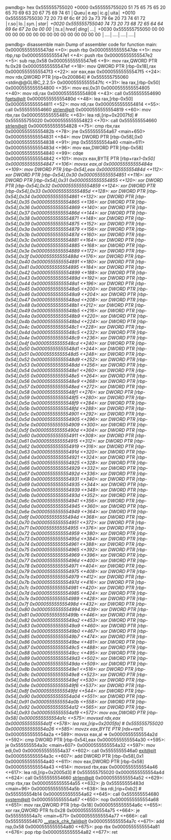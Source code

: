 pwndbg> hex 0x555555755020
+0000 0x555555755020  51 75 65 75  65 20 65 70  69 63 20 67  75 69 74 61  │Queu│e.ep│ic.g│uita│
+0010 0x555555755030  72 20 73 6f  6c 6f 20 2a  73 79 6e 20  73 74 61 72  │r.so│lo.*│syn.│star│
+0020 0x555555755040  74 73 20 73  68 72 65 64  64 69 6e 67  2a 0a 00 00  │ts.s│hred│ding│*...│
+0030 0x555555755050  00 00 00 00  00 00 00 00  00 00 00 00  00 00 00 00  │....│....│....│....│

pwndbg> disassemble main
Dump of assembler code for function main:
   0x00005555555547dd <+0>:	push   rbp
   0x00005555555547de <+1>:	mov    rbp,rsp
   0x00005555555547e1 <+4>:	push   rbx
   0x00005555555547e2 <+5>:	sub    rsp,0x58
   0x00005555555547e6 <+9>:	mov    rax,QWORD PTR fs:0x28
   0x00005555555547ef <+18>:	mov    QWORD PTR [rbp-0x18],rax
   0x00005555555547f3 <+22>:	xor    eax,eax
   0x00005555555547f5 <+24>:	mov    rdx,QWORD PTR [rip+0x200864]        # 0x555555755060 <stdin@@GLIBC_2.2.5>
   0x00005555555547fc <+31>:	lea    rax,[rbp-0x50]
   0x0000555555554800 <+35>:	mov    esi,0x31
   0x0000555555554805 <+40>:	mov    rdi,rax
   0x0000555555554808 <+43>:	call   0x555555554690 <fgets@plt>
   0x000055555555480d <+48>:	lea    rax,[rbp-0x50]
   0x0000555555554811 <+52>:	mov    rdi,rax
   0x0000555555554814 <+55>:	call   0x555555554660 <strlen@plt>
   0x0000555555554819 <+60>:	mov    rbx,rax
   0x000055555555481c <+63>:	lea    rdi,[rip+0x2007fd]        # 0x555555755020 <key>
   0x0000555555554823 <+70>:	call   0x555555554660 <strlen@plt>
   0x0000555555554828 <+75>:	cmp    rbx,rax
   0x000055555555482b <+78>:	jne    0x555555554a67 <main+650>
   0x0000555555554831 <+84>:	mov    DWORD PTR [rbp-0x58],0x0
   0x0000555555554838 <+91>:	jmp    0x555555554a40 <main+611>
   0x000055555555483d <+96>:	mov    eax,DWORD PTR [rbp-0x58]
   0x0000555555554840 <+99>:	cdqe   
   0x0000555555554842 <+101>:	movzx  eax,BYTE PTR [rbp+rax*1-0x50]
   0x0000555555554847 <+106>:	movsx  eax,al
   0x000055555555484a <+109>:	mov    DWORD PTR [rbp-0x54],eax
   0x000055555555484d <+112>:	xor    DWORD PTR [rbp-0x54],0x30
   0x0000555555554851 <+116>:	xor    DWORD PTR [rbp-0x54],0x31
   0x0000555555554855 <+120>:	xor    DWORD PTR [rbp-0x54],0x32
   0x0000555555554859 <+124>:	xor    DWORD PTR [rbp-0x54],0x33
   0x000055555555485d <+128>:	xor    DWORD PTR [rbp-0x54],0x34
   0x0000555555554861 <+132>:	xor    DWORD PTR [rbp-0x54],0x35
   0x0000555555554865 <+136>:	xor    DWORD PTR [rbp-0x54],0x36
   0x0000555555554869 <+140>:	xor    DWORD PTR [rbp-0x54],0x37
   0x000055555555486d <+144>:	xor    DWORD PTR [rbp-0x54],0x38
   0x0000555555554871 <+148>:	xor    DWORD PTR [rbp-0x54],0x39
   0x0000555555554875 <+152>:	xor    DWORD PTR [rbp-0x54],0x3a
   0x0000555555554879 <+156>:	xor    DWORD PTR [rbp-0x54],0x3b
   0x000055555555487d <+160>:	xor    DWORD PTR [rbp-0x54],0x3c
   0x0000555555554881 <+164>:	xor    DWORD PTR [rbp-0x54],0x3d
   0x0000555555554885 <+168>:	xor    DWORD PTR [rbp-0x54],0x3e
   0x0000555555554889 <+172>:	xor    DWORD PTR [rbp-0x54],0x3f
   0x000055555555488d <+176>:	xor    DWORD PTR [rbp-0x54],0x40
   0x0000555555554891 <+180>:	xor    DWORD PTR [rbp-0x54],0x41
   0x0000555555554895 <+184>:	xor    DWORD PTR [rbp-0x54],0x42
   0x0000555555554899 <+188>:	xor    DWORD PTR [rbp-0x54],0x43
   0x000055555555489d <+192>:	xor    DWORD PTR [rbp-0x54],0x44
   0x00005555555548a1 <+196>:	xor    DWORD PTR [rbp-0x54],0x45
   0x00005555555548a5 <+200>:	xor    DWORD PTR [rbp-0x54],0x46
   0x00005555555548a9 <+204>:	xor    DWORD PTR [rbp-0x54],0x47
   0x00005555555548ad <+208>:	xor    DWORD PTR [rbp-0x54],0x48
   0x00005555555548b1 <+212>:	xor    DWORD PTR [rbp-0x54],0x49
   0x00005555555548b5 <+216>:	xor    DWORD PTR [rbp-0x54],0x4a
   0x00005555555548b9 <+220>:	xor    DWORD PTR [rbp-0x54],0x4b
   0x00005555555548bd <+224>:	xor    DWORD PTR [rbp-0x54],0x4c
   0x00005555555548c1 <+228>:	xor    DWORD PTR [rbp-0x54],0x4d
   0x00005555555548c5 <+232>:	xor    DWORD PTR [rbp-0x54],0x4e
   0x00005555555548c9 <+236>:	xor    DWORD PTR [rbp-0x54],0x4f
   0x00005555555548cd <+240>:	xor    DWORD PTR [rbp-0x54],0x50
   0x00005555555548d1 <+244>:	xor    DWORD PTR [rbp-0x54],0x51
   0x00005555555548d5 <+248>:	xor    DWORD PTR [rbp-0x54],0x52
   0x00005555555548d9 <+252>:	xor    DWORD PTR [rbp-0x54],0x53
   0x00005555555548dd <+256>:	xor    DWORD PTR [rbp-0x54],0x54
   0x00005555555548e1 <+260>:	xor    DWORD PTR [rbp-0x54],0x55
   0x00005555555548e5 <+264>:	xor    DWORD PTR [rbp-0x54],0x56
   0x00005555555548e9 <+268>:	xor    DWORD PTR [rbp-0x54],0x57
   0x00005555555548ed <+272>:	xor    DWORD PTR [rbp-0x54],0x58
   0x00005555555548f1 <+276>:	xor    DWORD PTR [rbp-0x54],0x59
   0x00005555555548f5 <+280>:	xor    DWORD PTR [rbp-0x54],0x5a
   0x00005555555548f9 <+284>:	xor    DWORD PTR [rbp-0x54],0x5b
   0x00005555555548fd <+288>:	xor    DWORD PTR [rbp-0x54],0x5c
   0x0000555555554901 <+292>:	xor    DWORD PTR [rbp-0x54],0x5d
   0x0000555555554905 <+296>:	xor    DWORD PTR [rbp-0x54],0x5e
   0x0000555555554909 <+300>:	xor    DWORD PTR [rbp-0x54],0x5f
   0x000055555555490d <+304>:	xor    DWORD PTR [rbp-0x54],0x60
   0x0000555555554911 <+308>:	xor    DWORD PTR [rbp-0x54],0x61
   0x0000555555554915 <+312>:	xor    DWORD PTR [rbp-0x54],0x62
   0x0000555555554919 <+316>:	xor    DWORD PTR [rbp-0x54],0x63
   0x000055555555491d <+320>:	xor    DWORD PTR [rbp-0x54],0x64
   0x0000555555554921 <+324>:	xor    DWORD PTR [rbp-0x54],0x65
   0x0000555555554925 <+328>:	xor    DWORD PTR [rbp-0x54],0x66
   0x0000555555554929 <+332>:	xor    DWORD PTR [rbp-0x54],0x67
   0x000055555555492d <+336>:	xor    DWORD PTR [rbp-0x54],0x68
   0x0000555555554931 <+340>:	xor    DWORD PTR [rbp-0x54],0x69
   0x0000555555554935 <+344>:	xor    DWORD PTR [rbp-0x54],0x6a
   0x0000555555554939 <+348>:	xor    DWORD PTR [rbp-0x54],0x6b
   0x000055555555493d <+352>:	xor    DWORD PTR [rbp-0x54],0x6c
   0x0000555555554941 <+356>:	xor    DWORD PTR [rbp-0x54],0x6d
   0x0000555555554945 <+360>:	xor    DWORD PTR [rbp-0x54],0x6e
   0x0000555555554949 <+364>:	xor    DWORD PTR [rbp-0x54],0x6f
   0x000055555555494d <+368>:	xor    DWORD PTR [rbp-0x54],0x70
   0x0000555555554951 <+372>:	xor    DWORD PTR [rbp-0x54],0x71
   0x0000555555554955 <+376>:	xor    DWORD PTR [rbp-0x54],0x72
   0x0000555555554959 <+380>:	xor    DWORD PTR [rbp-0x54],0x73
   0x000055555555495d <+384>:	xor    DWORD PTR [rbp-0x54],0x74
   0x0000555555554961 <+388>:	xor    DWORD PTR [rbp-0x54],0x75
   0x0000555555554965 <+392>:	xor    DWORD PTR [rbp-0x54],0x76
   0x0000555555554969 <+396>:	xor    DWORD PTR [rbp-0x54],0x77
   0x000055555555496d <+400>:	xor    DWORD PTR [rbp-0x54],0x78
   0x0000555555554971 <+404>:	xor    DWORD PTR [rbp-0x54],0x79
   0x0000555555554975 <+408>:	xor    DWORD PTR [rbp-0x54],0x7a
   0x0000555555554979 <+412>:	xor    DWORD PTR [rbp-0x54],0x7b
   0x000055555555497d <+416>:	xor    DWORD PTR [rbp-0x54],0x7c
   0x0000555555554981 <+420>:	xor    DWORD PTR [rbp-0x54],0x7d
   0x0000555555554985 <+424>:	xor    DWORD PTR [rbp-0x54],0x7e
   0x0000555555554989 <+428>:	xor    DWORD PTR [rbp-0x54],0x7f
   0x000055555555498d <+432>:	xor    DWORD PTR [rbp-0x54],0x80
   0x0000555555554994 <+439>:	xor    DWORD PTR [rbp-0x54],0x81
   0x000055555555499b <+446>:	xor    DWORD PTR [rbp-0x54],0x82
   0x00005555555549a2 <+453>:	xor    DWORD PTR [rbp-0x54],0x83
   0x00005555555549a9 <+460>:	xor    DWORD PTR [rbp-0x54],0x84
   0x00005555555549b0 <+467>:	xor    DWORD PTR [rbp-0x54],0x85
   0x00005555555549b7 <+474>:	xor    DWORD PTR [rbp-0x54],0x86
   0x00005555555549be <+481>:	xor    DWORD PTR [rbp-0x54],0x87
   0x00005555555549c5 <+488>:	xor    DWORD PTR [rbp-0x54],0x88
   0x00005555555549cc <+495>:	xor    DWORD PTR [rbp-0x54],0x89
   0x00005555555549d3 <+502>:	xor    DWORD PTR [rbp-0x54],0x8a
   0x00005555555549da <+509>:	xor    DWORD PTR [rbp-0x54],0x8b
   0x00005555555549e1 <+516>:	xor    DWORD PTR [rbp-0x54],0x8c
   0x00005555555549e8 <+523>:	xor    DWORD PTR [rbp-0x54],0x8d
   0x00005555555549ef <+530>:	xor    DWORD PTR [rbp-0x54],0x8e
   0x00005555555549f6 <+537>:	xor    DWORD PTR [rbp-0x54],0x8f
   0x00005555555549fd <+544>:	xor    DWORD PTR [rbp-0x54],0x90
   0x0000555555554a04 <+551>:	xor    DWORD PTR [rbp-0x54],0x91
   0x0000555555554a0b <+558>:	xor    DWORD PTR [rbp-0x54],0x92
   0x0000555555554a12 <+565>:	xor    DWORD PTR [rbp-0x54],0x93
   0x0000555555554a19 <+572>:	mov    eax,DWORD PTR [rbp-0x58]
   0x0000555555554a1c <+575>:	movsxd rdx,eax
   0x0000555555554a1f <+578>:	lea    rax,[rip+0x2005fa]        # 0x555555755020 <key>
   0x0000555555554a26 <+585>:	movzx  eax,BYTE PTR [rdx+rax*1]
   0x0000555555554a2a <+589>:	movsx  eax,al
=> 0x0000555555554a2d <+592>:	cmp    DWORD PTR [rbp-0x54],eax
   0x0000555555554a30 <+595>:	je     0x555555554a3c <main+607>
   0x0000555555554a32 <+597>:	mov    edi,0x0
   0x0000555555554a37 <+602>:	call   0x5555555546a0 <exit@plt>
   0x0000555555554a3c <+607>:	add    DWORD PTR [rbp-0x58],0x1
   0x0000555555554a40 <+611>:	mov    eax,DWORD PTR [rbp-0x58]
   0x0000555555554a43 <+614>:	movsxd rbx,eax
   0x0000555555554a46 <+617>:	lea    rdi,[rip+0x2005d3]        # 0x555555755020 <key>
   0x0000555555554a4d <+624>:	call   0x555555554660 <strlen@plt>
   0x0000555555554a52 <+629>:	cmp    rbx,rax
   0x0000555555554a55 <+632>:	jb     0x55555555483d <main+96>
   0x0000555555554a5b <+638>:	lea    rdi,[rip+0xb2]        # 0x555555554b14
   0x0000555555554a62 <+645>:	call   0x555555554680 <system@plt>
   0x0000555555554a67 <+650>:	nop
   0x0000555555554a68 <+651>:	mov    rax,QWORD PTR [rbp-0x18]
   0x0000555555554a6c <+655>:	xor    rax,QWORD PTR fs:0x28
   0x0000555555554a75 <+664>:	je     0x555555554a7c <main+671>
   0x0000555555554a77 <+666>:	call   0x555555554670 <__stack_chk_fail@plt>
   0x0000555555554a7c <+671>:	add    rsp,0x58
   0x0000555555554a80 <+675>:	pop    rbx
   0x0000555555554a81 <+676>:	pop    rbp
   0x0000555555554a82 <+677>:	ret    
